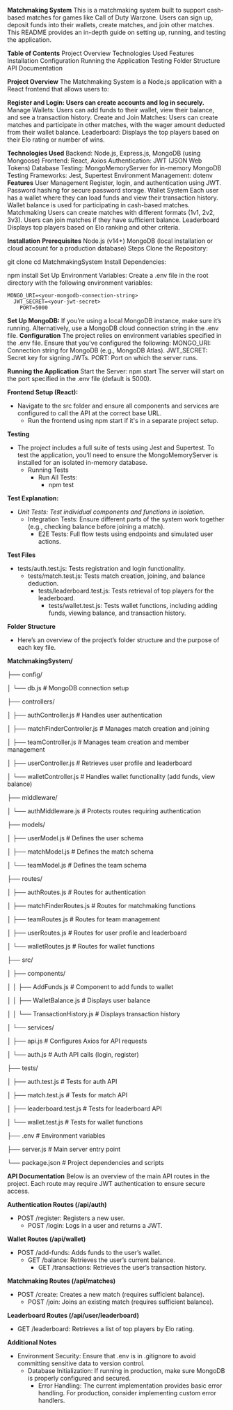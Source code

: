 **Matchmaking System**
This is a matchmaking system built to support cash-based matches for games like Call of Duty Warzone. Users can sign up, deposit funds into their wallets, create matches, and join other matches. This README provides an in-depth guide on setting up, running, and testing the application.

**Table of Contents**
  Project Overview
  Technologies Used 
  Features
  Installation
  Configuration
  Running the Application
  Testing
  Folder Structure
  API Documentation


**Project Overview**
  The Matchmaking System is a Node.js application with a React frontend that allows users to:

**Register and Login: Users can create accounts and log in securely.**
  Manage Wallets: Users can add funds to their wallet, view their balance, and see a transaction history.
  Create and Join Matches: Users can create matches and participate in other matches, with the wager amount deducted from their wallet balance.
  Leaderboard: Displays the top players based on their Elo rating or number of wins.

**Technologies Used**
  Backend: Node.js, Express.js, MongoDB (using Mongoose)
  Frontend: React, Axios
  Authentication: JWT (JSON Web Tokens)
  Database Testing: MongoMemoryServer for in-memory MongoDB
  Testing Frameworks: Jest, Supertest
  Environment Management: dotenv
**Features**
  User Management
    Register, login, and authentication using JWT.
    Password hashing for secure password storage.
  Wallet System
    Each user has a wallet where they can load funds and view their transaction history.
    Wallet balance is used for participating in cash-based matches.
  Matchmaking
    Users can create matches with different formats (1v1, 2v2, 3v3).
    Users can join matches if they have sufficient balance.
  Leaderboard
    Displays top players based on Elo ranking and other criteria.

  **Installation**
**Prerequisites**
Node.js (v14+)
MongoDB (local installation or cloud account for a production database)
Steps
Clone the Repository:

  git clone <your-repo-url>
    cd MatchmakingSystem
      Install Dependencies:

  npm install
    Set Up Environment Variables: Create a .env file in the root directory with the following environment variables:

    MONGO_URI=<your-mongodb-connection-string>
      JWT_SECRET=<your-jwt-secret>
        PORT=5000
        
**Set Up MongoDB:**
  If you’re using a local MongoDB instance, make sure it’s running.
    Alternatively, use a MongoDB cloud connection string in the .env file.
**Configuration**
  The project relies on environment variables specified in the .env file. Ensure that you’ve configured the following:
    MONGO_URI: Connection string for MongoDB (e.g., MongoDB Atlas).
    JWT_SECRET: Secret key for signing JWTs.
    PORT: Port on which the server runs.
    
**Running the Application**
  Start the Server:
    npm start
    The server will start on the port specified in the .env file (default is 5000).

**Frontend Setup (React):**
  - Navigate to the src folder and ensure all components and services are configured to call the API at the correct base URL.
    - Run the frontend using npm start if it's in a separate project setup.
  
**Testing**
  - The project includes a full suite of tests using Jest and Supertest. To test the application, you’ll need to ensure the MongoMemoryServer is installed for an isolated in-memory database.
    - Running Tests
      - Run All Tests:
        - npm test
    
**Test Explanation:**
  - _Unit Tests: Test individual components and functions in isolation._
    - Integration Tests: Ensure different parts of the system work together (e.g., checking balance before joining a match).
      - E2E Tests: Full flow tests using endpoints and simulated user actions.
  
**Test Files**
  - tests/auth.test.js: Tests registration and login functionality.
    - tests/match.test.js: Tests match creation, joining, and balance deduction.
      - tests/leaderboard.test.js: Tests retrieval of top players for the leaderboard.
        - tests/wallet.test.js: Tests wallet functions, including adding funds, viewing balance, and transaction history.
  
**Folder Structure**
  - Here’s an overview of the project’s folder structure and the purpose of each key file.

**MatchmakingSystem/**

  ├── config/
  
  │   └── db.js # MongoDB connection setup
  
  ├── controllers/
  
  │   ├── authController.js # Handles user authentication
  
  │   ├── matchFinderController.js # Manages match creation and joining
  
  │   ├── teamController.js          # Manages team creation and member management
  
  │   ├── userController.js          # Retrieves user profile and leaderboard
  
  │   └── walletController.js        # Handles wallet functionality (add funds, view balance)
  
  ├── middleware/
  
  │   └── authMiddleware.js          # Protects routes requiring authentication
  
  ├── models/
  
  │   ├── userModel.js               # Defines the user schema
  
  │   ├── matchModel.js              # Defines the match schema
  
  │   └── teamModel.js               # Defines the team schema
  
  ├── routes/
  
  │   ├── authRoutes.js              # Routes for authentication
  
  │   ├── matchFinderRoutes.js       # Routes for matchmaking functions
  
  │   ├── teamRoutes.js              # Routes for team management
  
  │   ├── userRoutes.js              # Routes for user profile and leaderboard
  
  │   └── walletRoutes.js            # Routes for wallet functions
  
  ├── src/
  
  │   ├── components/
  
  │   │   ├── AddFunds.js            # Component to add funds to wallet
  
  │   │   ├── WalletBalance.js       # Displays user balance
  
  │   │   └── TransactionHistory.js  # Displays transaction history
  
  │   └── services/
  
  │       ├── api.js                 # Configures Axios for API requests
  
  │       └── auth.js                # Auth API calls (login, register)
  
  ├── tests/
  
  │   ├── auth.test.js               # Tests for auth API
  
  │   ├── match.test.js              # Tests for match API
  
  │   ├── leaderboard.test.js        # Tests for leaderboard API
  
  │   └── wallet.test.js             # Tests for wallet functions
  
  ├── .env                           # Environment variables
  
  ├── server.js                      # Main server entry point
  
  └── package.json                   # Project dependencies and scripts

**API Documentation**
  Below is an overview of the main API routes in the project. Each route may require JWT authentication to ensure secure access.
  
**Authentication Routes (/api/auth)**
  - POST /register: Registers a new user.
    - POST /login: Logs in a user and returns a JWT.

**Wallet Routes (/api/wallet)**
  - POST /add-funds: Adds funds to the user’s wallet.
    - GET /balance: Retrieves the user’s current balance.
      - GET /transactions: Retrieves the user’s transaction history.

**Matchmaking Routes (/api/matches)**
  - POST /create: Creates a new match (requires sufficient balance).
    - POST /join: Joins an existing match (requires sufficient balance).

**Leaderboard Routes (/api/user/leaderboard)**
  - GET /leaderboard: Retrieves a list of top players by Elo rating.

**Additional Notes**
  - Environment Security: Ensure that .env is in .gitignore to avoid committing sensitive data to version control.
    - Database Initialization: If running in production, make sure MongoDB is properly configured and secured.
      - Error Handling: The current implementation provides basic error handling. For production, consider implementing custom error handlers.
